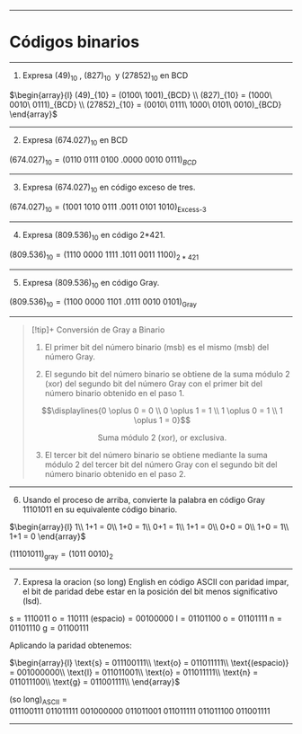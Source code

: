 <!-- 
Fecha de elaboración: 31/01/2023
Fecha de entrega: 
Fecha límite: 0
Plataforma: [Moodle](https://moodle2.cucei.udg.mx/mod/assign/view.php?id=96268) 
-->
***
# Códigos binarios

---
1. Expresa $(49)_{10}$ , $(827)_{10}$  y $(27852)_{10}$ en BCD


$\begin{array}{l}
(49)_{10} = (0100\ 1001)_{BCD} \\
(827)_{10} = (1000\ 0010\ 0111)_{BCD} \\
(27852)_{10} = (0010\ 0111\ 1000\ 0101\ 0010)_{BCD}
\end{array}$

---
2. Expresa $(674.027)_{10}$ en BCD

$(674.027)_{10} = (0110\ 0111\ 0100\ .0000\ 0010\ 0111)_{BCD}$

---
3. Expresa $(674.027)_{10}$ en código exceso de tres.

$(674.027)_{10} = (1001\ 1010\ 0111\  .0011\ 0101\ 1010)_{\text{Excess-3}}$

---
4. Expresa $(809.536)_{10}$ en código 2*421.


$(809.536)_{10} = (1110\ 0000\ 1111\ .1011\ 0011\ 1100)_{2*421}$

---
5. Expresa $(809.536)_{10}$ en código Gray.

$(809.536)_{10} = (1100\ 0000\ 1101\ .0111\ 0010\ 0101)_{\text{Gray}}$


---

> [!tip]+ Conversión de Gray a Binario
> 
> 1. El primer bit del número binario (msb) es el mismo (msb) del número Gray.
> 
> 2. El segundo bit del número binario se obtiene de la suma módulo 2 (xor) del segundo bit del número Gray con el primer bit del número binario obtenido en el paso 1.
> 
> $$\displaylines{0 \oplus 0 = 0 \\
 0 \oplus 1 = 1 \\
 1 \oplus 0 = 1 \\
 1 \oplus 1 = 0}$$
 >
> $$\text{Suma módulo 2 (xor), or exclusiva.}$$
> 
> 
> 
> 3. El tercer bit del número binario se obtiene mediante la suma módulo 2 del tercer bit del número Gray con el segundo bit del número binario obtenido en el paso 2.


---
6. Usando el proceso de arriba, convierte la palabra en código Gray $1110 1011$ en su equivalente código binario.


$\begin{array}{l}
1\\
1+1 = 0\\
1+0 = 1\\
0+1 = 1\\
1+1 = 0\\
0+0 = 0\\
1+0 = 1\\
1+1 = 0
\end{array}$


$(1110 1011)_{\text{gray}} = (1011\ 0010)_{2}$

---
7. Expresa la oracion (so long) English en código ASCII con paridad impar, el bit de paridad debe estar en la posición del bit menos significativo (lsd).

$\text{s} = 1110011$
$\text{o} = 110111$
$\text{(espacio)} = 00100000$
$\text{l} = 01101100$
$\text{o} = 01101111$
$\text{n} = 01101110$
$\text{g} = 01100111$

Aplicando la paridad obtenemos:

$\begin{array}{l}
\text{s} = 011100111\\
\text{o} = 011011111\\
\text{(espacio)} = 001000000\\
\text{l} = 011011001\\
\text{o} = 011011111\\
\text{n} = 011011100\\
\text{g} = 011001111\\
\end{array}$

$(\text{so long})_{\text{ASCII}} = 01110011 1\
01101111 1\
00100000 0\
01101100 1\
01101111 1\
01101110 0\
01100111 1$

---
